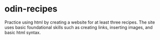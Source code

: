 # odin-recipes

Practice using html by creating a website for at least three recipes.
The site uses basic foundational skills such as creating links, inserting images, and basic html syntax.

